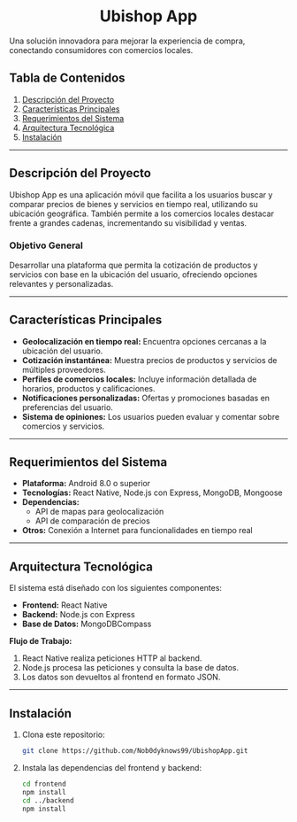  # <h1 align="center">Ubishop App</h1>

Una solución innovadora para mejorar la experiencia de compra, conectando consumidores con comercios locales.

## Tabla de Contenidos

1. [Descripción del Proyecto](#descripción-del-proyecto)
2. [Características Principales](#características-principales)
3. [Requerimientos del Sistema](#requerimientos-del-sistema)
4. [Arquitectura Tecnológica](#arquitectura-tecnológica)
5. [Instalación](#instalación)

---

## Descripción del Proyecto

Ubishop App es una aplicación móvil que facilita a los usuarios buscar y comparar precios de bienes y servicios en tiempo real, utilizando su ubicación geográfica. También permite a los comercios locales destacar frente a grandes cadenas, incrementando su visibilidad y ventas.

### Objetivo General

Desarrollar una plataforma que permita la cotización de productos y servicios con base en la ubicación del usuario, ofreciendo opciones relevantes y personalizadas.

---

## Características Principales

- **Geolocalización en tiempo real:** Encuentra opciones cercanas a la ubicación del usuario.
- **Cotización instantánea:** Muestra precios de productos y servicios de múltiples proveedores.
- **Perfiles de comercios locales:** Incluye información detallada de horarios, productos y calificaciones.
- **Notificaciones personalizadas:** Ofertas y promociones basadas en preferencias del usuario.
- **Sistema de opiniones:** Los usuarios pueden evaluar y comentar sobre comercios y servicios.

---

## Requerimientos del Sistema

- **Plataforma:** Android 8.0 o superior
- **Tecnologías:** React Native, Node.js con Express, MongoDB, Mongoose
- **Dependencias:**
  - API de mapas para geolocalización
  - API de comparación de precios
- **Otros:** Conexión a Internet para funcionalidades en tiempo real

---

## Arquitectura Tecnológica

El sistema está diseñado con los siguientes componentes:

- **Frontend:** React Native
- **Backend:** Node.js con Express
- **Base de Datos:** MongoDBCompass

**Flujo de Trabajo:**

1. React Native realiza peticiones HTTP al backend.
2. Node.js procesa las peticiones y consulta la base de datos.
3. Los datos son devueltos al frontend en formato JSON.

---

## Instalación

1. Clona este repositorio:

   ```bash
   git clone https://github.com/Nob0dyknows99/UbishopApp.git

2. Instala las dependencias del frontend y backend:

    ```bash
    cd frontend
    npm install
    cd ../backend
    npm install

